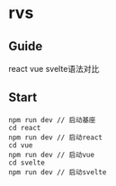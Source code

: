 # rvs

## Guide

react vue svelte语法对比


## Start

```
npm run dev // 启动基座
cd react
npm run dev // 启动react
cd vue
npm run dev // 启动vue
cd svelte
npm run dev // 启动svelte
```
